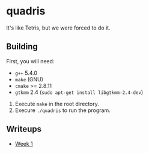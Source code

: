 # quadris

It's like Tetris, but we were forced to do it.

## Building

First, you will need:

* `g++` 5.4.0
* `make` (GNU)
* `cmake` >= 2.8.11
* `gtkmm` 2.4 (`sudo apt-get install libgtkmm-2.4-dev`)

1. Execute `make` in the root directory.
2. Execure `./quadris` to run the program.

## Writeups

* [Week 1](https://docs.google.com/document/d/1END41wvpYDNyqouGgvZ6-oucX8QvtHZ1Gi8dri84Vao/edit?usp=sharing)